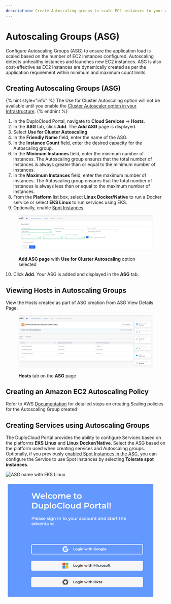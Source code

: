 ```yaml
---
description: Create Autoscaling groups to scale EC2 instances to your workload
---
```


# Autoscaling Groups (ASG)

Configure Autoscaling Groups (ASG) to ensure the application load is scaled based on the number of EC2 instances configured. Autoscaling detects unhealthy instances and launches new EC2 instances. ASG is also cost-effective as EC2 Instances are dynamically created as per the application requirement within minimum and maximum count limits.&#x20;

## Creating Autoscaling Groups (ASG)

{% hint style="info" %}
The Use for Cluster Autoscaling option will not be available until you enable the [Cluster Autoscaler option in your Infrastructure](auto-scaling-groups.md#configuring-cluster-autoscaler-for-your-infrastructure).
{% endhint %}

1. In the DuploCloud Portal, navigate to **Cloud Services** -> **Hosts**.
2. In the **ASG** tab, click **Add**. The **Add ASG** page is displayed.
3. Select **Use for Cluster Autoscaling**.
4. In the **Friendly Name** field, enter the name of the ASG.
5. In the **Instance Count** field, enter the desired capacity for the Autoscaling group.
6. In the **Minimum Instances** field, enter the minimum number of instances. The Autoscaling group ensures that the total number of instances is always greater than or equal to the minimum number of instances.
7. In the **Maximum Instances** field, enter the maximum number of instances. The Autoscaling group ensures that the total number of instances is always less than or equal to the maximum number of instances.
8. From the **Platform** list box, select **Linux Docker/Native** to run a Docker service or select **EKS Linux** to run services using EKS.
9. Optionally, enable [Spot Instances](../hosts-vms/auto-scaling/auto-scaling-groups/spot-instances.md#enabling-spot-instances-when-creating-autoscaling-groups).

<figure><img src="../../../.gitbook/assets/screenshot-nimbusweb.me-2024.02.18-13_40_03.png" alt=""><figcaption><p><strong>Add ASG page</strong> with <strong>Use for Cluster Autoscaling</strong> option selected</p></figcaption></figure>

10. Click **Add**. Your ASG is added and displayed in the **ASG** tab.

## Viewing Hosts in Autoscaling Groups

View the Hosts created as part of ASG creation from ASG View Details Page.

<figure><img src="../../../.gitbook/assets/screenshot-nimbusweb.me-2024.02.18-13_52_12.png" alt=""><figcaption><p><strong>Hosts</strong> tab on the <strong>ASG</strong> page</p></figcaption></figure>

## **Creating an Amazon EC2 Autoscaling Policy**

Refer to AWS [Documentation](https://docs.aws.amazon.com/autoscaling/ec2/userguide/as-scale-based-on-demand.html#as-how-scaling-policies-work) for detailed steps on creating Scaling policies for the Autoscaling Group created

## **Creating Services using Autoscaling Groups**

The DuploCloud Portal provides the ability to configure Services based on the platforms **EKS Linux** and **Linux Docker/Native**.  Select the ASG based on the platform used when creating services and Autoscaling groups. Optionally, if you previously [enabled Spot Instances in the ASG](../hosts-vms/auto-scaling/auto-scaling-groups/spot-instances.md#enabling-spot-instances-when-creating-autoscaling-groups), you can configure the Service to use Spot Instances by selecting **Tolerate spot instances**.&#x20;

![ASG name with EKS Linux](<../../../.gitbook/assets/image (17) (1).png>)

![ASG name using Linux Docker/Native](<../../../.gitbook/assets/image (13) (1).png>)
